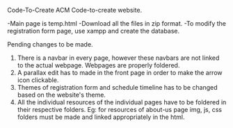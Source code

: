  Code-To-Create
ACM Code-to-create website.

-Main page is temp.html
-Download all the files in zip format.
-To modify the registration form page, use xampp and create the database.

Pending changes to be made.
1. There is a navbar in every page, however these navbars are not linked to the actual webpage. Webpages are properly foldered.
2. A parallax edit has to made in the front page in order to make the arrow icon clickable.
3. Themes of registration form and schedule timeline has to be changed based on the website's theme.
4. All the individual resources of the individual pages have to be foldered in their respective folders.
  Eg: for resources of about-us page img, js, css folders must be made and linked appropriately in the html.
  
